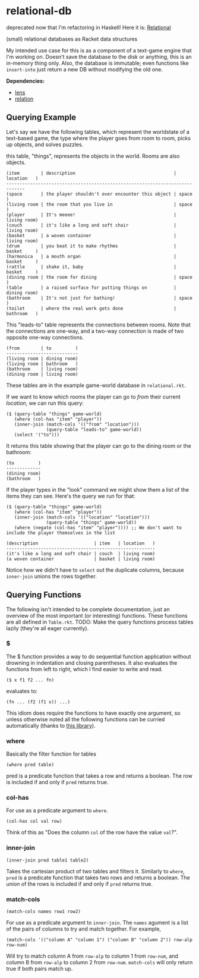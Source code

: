 # relational-db

deprecated now that I'm refactoring in Haskell! Here it is: [Relational](https://github.com/Postumius/Relational/)

(small) relational databases as Racket data structures

My intended use case for this is as a component of a text-game engine that I'm working on. Doesn't save the database to the disk or anything, this is an in-memory thing only. Also, the database is immutable; even functions like ```insert-into``` just return a new DB without modifying the old one.

**Dependencies:**
- [lens](https://github.com/jackfirth/lens)
- [relation](https://github.com/countvajhula/relation)

## Querying Example
Let's say we have the following tables, which represent the worldstate of a text-based game, the type where the player goes from room to room, picks up objects, and solves puzzles. 

this table, "things", represents the objects in the world. Rooms are also objects.
```
(item        | description                                     | location   )
-----------------------------------------------------------------------------
(space       | the player shouldn't ever encounter this object | space      )
(living room | the room that you live in                       | space      )
(player      | It's meeee!                                     | living room)
(couch       | it's like a long and soft chair                 | living room)
(basket      | a woven container                               | living room)
(drum        | you beat it to make rhythms                     | basket     )
(harmonica   | a mouth organ                                   | basket     )
(rattle      | shake it, baby                                  | basket     )
(dining room | the room for dining                             | space      )
(table       | a raised surface for putting things on          | dining room)
(bathroom    | It's not just for bathing!                      | space      )
(toilet      | where the real work gets done                   | bathroom   )
```

This "leads-to" table represents the connections between rooms. Note that the connections are one-way, and a two-way connection is made of two opposite one-way connections.
```
(from        | to         )
---------------------------
(living room | dining room)
(living room | bathroom   )
(bathroom    | living room)
(dining room | living room)
```

These tables are in the example game-world database in `relational.rkt`.

If we want to know which rooms the player can go to *from* their current *location*, we can run this query:
```racket
($ (query-table "things" game-world)
   (where (col-has "item" "player"))
   (inner-join (match-cols '(("from" "location")))
               (query-table "leads-to" game-world))
   (select '("to")))
```
It returns this table showing that the player can go to the dining room or the bathroom:
```
(to         )
-------------
(dining room)
(bathroom   )
```
If the player types in the "look" command we might show them a list of the items they can see. Here's the query we run for that:
```racket
($ (query-table "things" game-world)
   (where (col-has "item" "player"))
   (inner-join (match-cols '(("location" "location")))
               (query-table "things" game-world))
   (where (negate (col-has "item" "player")))) ;; We don't want to include the player themselves in the list
```
```
(description                     | item   | location   )
--------------------------------------------------------
(it's like a long and soft chair | couch  | living room)
(a woven container               | basket | living room)
```
Notice how we didn't have to ```select``` out the duplicate columns, because ```inner-join``` unions the rows together.

## Querying Functions
The following isn't intended to be complete documentation, just an overview of the most important (or interesting) functions. These functions are all defined in ```Table.rkt```. TODO: Make the query functions process tables lazily (they're all eager currently).

### $
The $ function provides a way to do sequential function application without drowning in indentation and closing parentheses. It also evaluates the functions from left to right, which I find easier to write and read.
```racket
($ x f1 f2 ... fn)
```
evaluates to:
```racket
(fn ... (f2 (f1 x)) ...)
```
This idiom does require the functions to have exactly one argument, so unless otherwise noted all the following functions can be curried automatically (thanks to [this library](https://github.com/countvajhula/relation)).

### where
Basically the filter function for tables
```racket
(where pred table)
```
pred is a predicate function that takes a row and returns a boolean. The row is included if and only if ```pred``` returns true.

### col-has
For use as a predicate argument to ```where```.
```racket
(col-has col val row)
```
Think of this as "Does the column ```col``` of the row have the value ```val```?".

### inner-join
```racket
(inner-join pred table1 table2)
```
Takes the cartesian product of two tables and filters it. Similarly to ```where```, ```pred``` is a predicate function that takes two rows and returns a boolean. The union of the rows is included if and only if ```pred``` returns true.

### match-cols
```racket
(match-cols names row1 row2)
```
For use as a predicate argument to ```inner-join```. The ```names``` agument is a list of the pairs of columns to try and match together. For example, 
```racket 
(match-cols '(("column A" "column 1") ("column B" "column 2")) row-alp row-num)
```
Will try to match column A from ```row-alp``` to column 1 from ```row-num```, and column B from ```row-alp``` to column 2 from ```row-num```. ```match-cols``` will only return true if both pairs match up.
